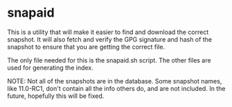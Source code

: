snapaid
=======

This is a utility that will make it easier to find and download the
correct snapshot.  It will also fetch and verify the GPG signature
and hash of the snapshot to ensure that you are getting the correct
file.

The only file needed for this is the snapaid.sh script.  The other files
are used for generating the index.

NOTE: Not all of the snapshots are in the database.  Some snapshot names,
like 11.0-RC1, don't contain all the info others do, and are not
included.  In the future, hopefully this will be fixed.
